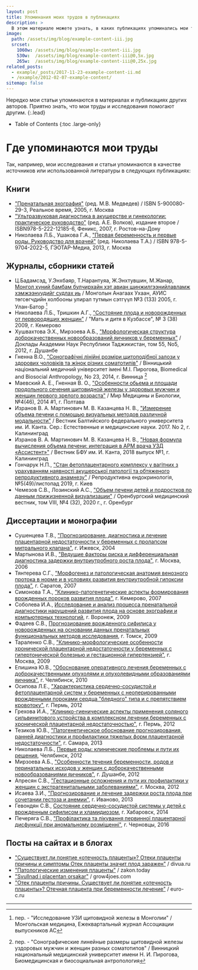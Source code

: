```yaml
---
layout: post
title: Упоминания моих трудов в публикациях
description: >
  В этом материале можете узнать, в каких публикациях упоминались мои труды и исследования 
image: 
  path: /assets/img/blog/example-content-iii.jpg
  srcset:
    1060w: /assets/img/blog/example-content-iii.jpg
    530w:  /assets/img/blog/example-content-iii@0,5x.jpg
    265w:  /assets/img/blog/example-content-iii@0,25x.jpg
related_posts:
  - example/_posts/2017-11-23-example-content-ii.md
  - /example/2012-02-07-example-content/
sitemap: false
---
```


Нередко мои статьи упоминаются в материалах и публикациях других авторов. Приятно знать, что мои труды и исследования помогают другим.
{:.lead}

- Table of Contents
{:toc .large-only}

# Где упоминаются мои труды

Так, например, мои исследования и статьи упоминаются в качестве источников или использованной литературы в следующих публикациях:

## Книги
* ["Пренатальная эхография"](https://med-books.by/diagnostika/2420-prenatalnaya-ehografiya-medvedev-mv-2005-god-560-s.html) (ред. М.В. Медведев) / ISBN 5-900080-29-3, Реальное время, 2005, г. Москва 
*  ["Ультразвуковая диагностика в акушерстве и гинекологии: практическое руководство"](https://akusher-lib.ru/wp-content/uploads/2019/07/Ultrazvukovaya-diagnostika-v-akusherstve-i-ginekologii.pdf) (ред. А.Е. Волков), издание второе / ISBN978-5-222-12185-6, Феникс, 2007, г. Ростов-на-Дону
* Николаева Л.Б., Ушакова Г.А., ["Первая беременность и первые роды. Руководство для врачей"](https://books.google.ru/books?id=husr_fKOG88C&pg=PA231&lpg=PA231&dq=%22%D0%B4%D0%BE%D1%80%D0%BE%D1%82%D0%B5%D0%BD%D0%BA%D0%BE%22+%D0%BF%D1%80%D0%B5%D0%BD%D0%B0%D1%82%D0%B0%D0%BB%D1%8C%D0%BD%D0%B0%D1%8F+%D0%B4%D0%B8%D0%B0%D0%B3%D0%BD%D0%BE%D1%81%D1%82%D0%B8%D0%BA%D0%B0+2004&source=bl&ots=s7GRtlR2ub&sig=ACfU3U3fQ7oho8xI-YLIz-pNn7bFzGO2wg&hl=ru&sa=X&ved=2ahUKEwiQ1Nmd85TxAhWll4sKHdGODSsQ6AEwCHoECAkQAw#v=onepage&q=%22%D0%B4%D0%BE%D1%80%D0%BE%D1%82%D0%B5%D0%BD%D0%BA%D0%BE%22%20%D0%BF%D1%80%D0%B5%D0%BD%D0%B0%D1%82%D0%B0%D0%BB%D1%8C%D0%BD%D0%B0%D1%8F%20%D0%B4%D0%B8%D0%B0%D0%B3%D0%BD%D0%BE%D1%81%D1%82%D0%B8%D0%BA%D0%B0%202004&f=false) (ред. Николаева Т.А.) / ISBN 978-5-9704-2022-5, ГЭОТАР-Медиа, 2013, г. Москва


## Журналы, сборники статей 
*  Ц.Бадамсэд, У.Энхбаяр, Т.Нарантуяа, Ж.Энхтувшин, М.Жанар, [Монгол хүний бамбам булчирхайн хэт авиан  шинжилгээнийлавламж хэмжээнүүдийг судлах иь](http://mongolmed.mn/uploads/editions/pdf/386b7039cbdb365e19096ade6b7ecbd4.pdf) / Монголын Анагаах Ухаан, АУИС төгсөгчдийн холбооны улирал тутмын сэтгүүл №3 (133) 2005, г. Улан-Батор [^1]
*  Николаева Л.Б., Тришкин А.Г., ["Состояние плода и новорожденных от первородящих женщин"](https://www.yumpu.com/xx/document/read/31480527/no3-38-2009-) / "Мать и дитя в Кузбассе", № 3 (38) 2009, г. Кемерово
*  Хушвахтова Э.Х., Мирзоева А.Б., ["Морфологическая структура доброкачественных новообразований яичников у беременных"](https://cyberleninka.ru/article/n/morfologicheskaya-struktura-dobrokachestvennyh-novoobrazovaniy-yaichnikov-u-beremennyh) / Доклады  Академии  Наук  Республики  Таджикистан, том 55, No5, 2012, г. Душанбе
* Гненна В.О., ["Сонографічні лінійні розміри щитоподібної залози у здорових чоловіків та жінок різних соматотипів"](https://www.vnmu.edu.ua/downloads/other/antrop_23_2014.pdf) / Вінницький національний медичний університет імені М.І. Пирогова, Biomedical and Biosocial Anthropology, No 23, 2014, г. Винница [^2]
* Маевский А. Е., Гненная В. О., ["Особенности обьема и площади продольного сечения щитовидной железы у здоровых мужчин и женщин первого зрелого возраста"](https://womab.com.ua/smb-2014-04-1/4464?fdlfile=AmSvAQp4ZmyvLmL0AQEyLJV5MTMvMGZjZTIvBGSwAwVlMzIxAGV3AmEyAzL3AmplZmD5MJEyLwAzLwR5MGOzAzWvAmt4ZJL2ZwEuZTSzZwV2AGx2ZQZ0ZmH5ZTAuZ2D2AGOxBTV0BQRkZmExLwqwBGIvAQyvLmDlLwR4LwyuMGL=) / Мир Медицины и Биологии, №4(46), 2014 #1, г. Полтава 
*  Изранов В. А. Мартинович М. В. Казанцева Н. В., ["Измерение объема печени с помощью визуальных методов различной модальности"](https://cyberleninka.ru/article/n/izmerenie-obema-pecheni-s-pomoschyu-vizualizatsionnyh-metodov-razlichnoy-modalnosti/viewer) / Вестник Балтийского федерального университета им. И. Канта.  Сер.: Естественные и медицинские науки. 2017. No 2, г. Калининград
*  Изранов В. А. Мартинович М. В. Казанцева Н. В., ["Новая формула вычисления объема печени: интеграция в АРМ врача УЗД «Ассистент»"](https://journals.kantiana.ru/vestnik/3759/10350/) / Вестник БФУ им. И. Канта, 2018 выпуск №1, г. Калининград
* Гончарук Н.П., ["Стан фетоплацентарного комплексу у вагітних з урахуванням наявності акушерської патології та обтяженого репродуктивного анамнезу"](http://reproduct-endo.com/article/view/186181) / Репродуктивна ендокринологія, №5(49)/листопад 2019, г. Киев
*  Чемезов С.В., Лозинский А.С., ["Объем печени детей и подростков по данным прижизненной визуализации"](https://www.orgma.ru/files/Izdatelstvo/OMV/N/%E2%84%964_20.pdf) / Оренбургский медицинский вестник, том VIII, №4 (32), 2020 г., г. Оренбург



## Диссертации и монографии
* Сушенцева Т.В., ["Прогнозирование, диагностика и лечение плацентарной недостаточности у беременных с пролапсом митрального клапана"](https://www.dissercat.com/content/prognozirovanie-diagnostika-i-lechenie-platsentarnoi-nedostatochnosti-u-beremennykh-s-prolap), г. Ижевск, 2004
* Мартынова И.В., ["Ведущие факторы риска и дифференциальная диагностика задержки внутриутробного роста плода"](http://medical-diss.com/medicina/veduschie-faktory-riska-i-differentsialnaya-diagnostika-zaderzhki-vnutriutrobnogo-rosta-ploda), г. Москва, 2006
* Тянтерева С.Г., ["Морфогенез и патологическая анатомия венозного протока в норме и в условиях развития внутриутробной гипоксии плода"](http://medical-diss.com/medicina/morfogenez-i-patologicheskaya-anatomiya-venoznogo-protoka-v-norme-i-v-usloviyah-razvitiya-vnutriutrobnoy-gipoksii-ploda), г. Саратов, 2007
* Симонова Т.А., ["Клинико-патогенетические аспекты формирования врожденных пороков развития плода"](http://medical-diss.com/medicina/kliniko-patogeneticheskie-aspekty-formirovaniya-vrozhdennyh-porokov-razvitiya-ploda), г. Кемерово, 2007
* Соболева И.А., [Исследование и анализ процесса пренатальной диагностики нарушений развития плода на основе эхографии и компьютерных технологий](https://www.dissercat.com/content/issledovanie-i-analiz-protsessa-prenatalnoi-diagnostiki-narushenii-razvitiya-ploda-na-osnove), г. Воронеж, 2009 
* Фадеев С.В., [Прогнозиование врожденного сифилиса у новорожденных на основании данных пренатальных функциональных методов исследования](http://medical-diss.com/medicina/prognoziovanie-vrozhdennogo-sifilisa-u-novorozhdennyh-na-osnovanii-dannyh-prenatalnyh-funktsionalnyh-metodov-issledovaniy), г. Томск, 2009
* Тараленко С.В., ["Клинико-морфологические особенности хронической плацентарной недостаточности у беременных с гипертонической болезнью и гестационной гипертензией"](https://www.dissercat.com/content/kliniko-morfologicheskie-osobennosti-khronicheskoi-platsentarnoi-nedostatochnosti-u-beremenn), г. Москва, 2009
* Епишина Ю.В., ["Обоснование оперативного лечения беременных с доброкачественными опухолями и опухолевидными образованиями яичника"](http://medical-diss.com/medicina/obosnovanie-operativnogo-lecheniya-beremennyh-s-dobrokachestvennymi-opuholyami-i-opuholevidnymi-obrazovaniyami-yaichnika), г. Челябинск, 2010
* Осипова Л.Е., ["Характеристика сердечно-сосудистой и фетоплацентарной систем у беременных с неоперированными врожденными пороками сердца "бледного" типа и с препятствием кровотоку"](https://www.dissercat.com/content/kharakteristika-serdechno-sosudistoi-i-fetoplatsentarnoi-sistem-u-beremennykh-s-neoperirovan), г. Пермь, 2012
* Грехова И.А., ["Клинико-гиенические аспекты применения соляного сильвинитового устройства в комплексном лечении беременных с хронической плацентарной недостаточностью"](http://medical-diss.com/medicina/kliniko-gigienicheskie-aspekty-primeneniya-solyanogo-silvinitovogo-ustroystva-v-kompleksnom-lechenii-beremennyh-s-hronich), г. Пермь, 2012
* Тезиков Ю.В., ["Патогенетическое обоснование прогнозирования, ранней диагностики и профилактики тяжелых форм плацентарной недостаточности"](https://www.dissercat.com/content/patogeneticheskoe-obosnovanie-prognozirovaniya-rannei-diagnostiki-i-profilaktiki-tyazhelykh-), г. Самара, 2013
* Николаева Л.Б., [Первые роды: клинические проблемы и пути их решения](https://www.dissercat.com/content/pervye-rody-klinicheskie-problemy-i-puti-ikh-resheniya), Челябинск, 2012
* Мирзоева А.Б., ["Особенности течения беременности, родов и перинатальных исходов у женщин с доброкачественными новообразованиями яичников"](https://www.dissercat.com/content/osobennosti-techeniya-beremennosti-rodov-i-perinatalnykh-iskhodov-u-zhenshchin-s-dobrokaches), г. Душанбе, 2012
* Апресян С.В., ["Гестационные осложнения и пути их профилактики у женщин с экстрагенитальными заболеваниями"](http://medical-diss.com/medicina/gestatsionnye-oslozhneniya-i-puti-ih-profilaktiki-u-zhenschin-s-ekstragenitalnymi-zabolevaniyami), г. Москва, 2012
* Исаева З.И., ["Прогнозирование и лечение задержки роста плода при сочетании гестоза и анемии"](http://medical-diss.com/medicina/prognozirovanie-i-lechenie-zaderzhki-rosta-ploda-pri-sochetanii-gestoza-i-anemii), г. Иваново, 2013
* Гевондян С.В., [Состояние сердечно-сосудистой системы у детей с врожденным сифилисом и хламидиозом](https://www.dissercat.com/content/sostoyanie-serdechno-sosudistoi-sistemy-u-detei-s-vrozhdennym-sifilisom-i-khlamidiozom), г. Хабаровск, 2014
* Печеряга С.В., ["Профілактика та лікування первинної плацентарної дисфункції при аномальному розміщенні"](http://nauka.meduniv.lviv.ua/wp-content/uploads/2017/02/Dys_Pecherjaga_S_V.pdf), г. Черновцы, 2016


## Посты на сайтах и в блогах
*  ["Существует ли понятие «отечность плаценты»? Отеки плаценты причины и симптомы Отек плаценты значит плод заражен"](https://divua.ru/sushchestvuet-li-ponyatie-otechnost-placenty-oteki-placenty-prichiny-i/) / divua.ru
*  ["Патологические изменения плаценты"](https://zakon.today/diagnostika_1160/patologicheskie-izmeneniya-platsentyi-172612.html) / zakon.today 
*  ["Svullnad i placentan orsakar"](https://sv.grow4joes.com/raznoe/10411-otek-placenty-prichiny.html) / grow4joes.com
*  ["Отек плаценты причины. Существует ли понятие «отечность плаценты»? Отечная плацента при беременности лечение"](https://euro-c.ru/otek-placenty-prichiny-sushchestvuet-li-ponyatie-otechnost-placenty/) / euro-c.ru

----

[^1]: пер. - "Исследование УЗИ щитовидной железы в Монголии" / Монгольская медицина, Ежеквартальный журнал Ассоциации выпускников АС
[^2]: пер. - "Сонографические линейные размеры щитовидной железы уздоровых мужчин и женщин разных соматотипов" / Винницкий национальный медицинский университет имени Н. И. Пирогова, Биомедицинская и биосоциальная антропология
